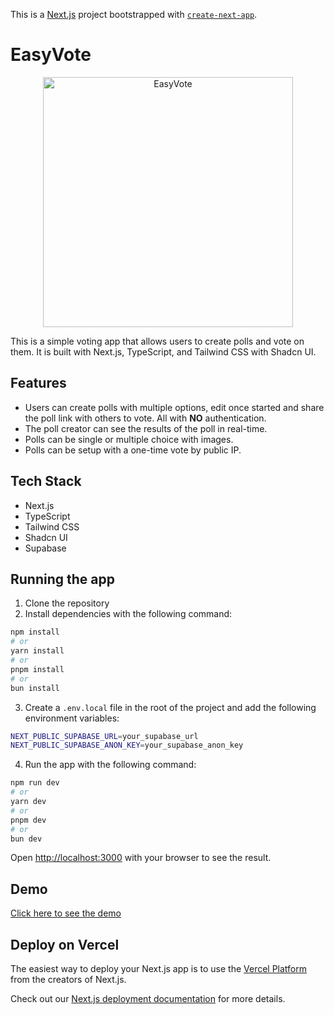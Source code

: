 This is a [Next.js](https://nextjs.org/) project bootstrapped with [`create-next-app`](https://github.com/vercel/next.js/tree/canary/packages/create-next-app).

# EasyVote

<div style='text-align: center;'>
    <img src='https://upload.wikimedia.org/wikipedia/commons/d/dd/Strawpoll-logo-large.png' alt='EasyVote' width='400px' />
</div>

This is a simple voting app that allows users to create polls and vote on them. It is built with Next.js, TypeScript, and Tailwind CSS with Shadcn UI.

## Features
* Users can create polls with multiple options, edit once started and share the poll link with others to vote. All with **NO** authentication. 
* The poll creator can see the results of the poll in real-time.
* Polls can be single or multiple choice with images.
* Polls can be setup with a one-time vote by public IP.

## Tech Stack
* Next.js
* TypeScript
* Tailwind CSS
* Shadcn UI
* Supabase

## Running the app
1. Clone the repository
2. Install dependencies with the following command:
```bash
npm install
# or
yarn install
# or
pnpm install
# or
bun install
```
3. Create a `.env.local` file in the root of the project and add the following environment variables: 
```bash
NEXT_PUBLIC_SUPABASE_URL=your_supabase_url
NEXT_PUBLIC_SUPABASE_ANON_KEY=your_supabase_anon_key
```
4. Run the app with the following command:
```bash
npm run dev
# or
yarn dev
# or
pnpm dev
# or
bun dev
```

Open [http://localhost:3000](http://localhost:3000) with your browser to see the result.

## Demo
[Click here to see the demo](https://easyvote.vercel.app/)

## Deploy on Vercel

The easiest way to deploy your Next.js app is to use the [Vercel Platform](https://vercel.com/new?utm_medium=default-template&filter=next.js&utm_source=create-next-app&utm_campaign=create-next-app-readme) from the creators of Next.js.

Check out our [Next.js deployment documentation](https://nextjs.org/docs/deployment) for more details.
